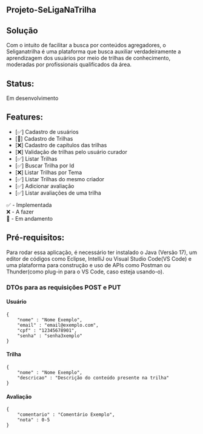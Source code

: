 ## Projeto-SeLigaNaTrilha

## Solução
Com o intuito de facilitar a busca por conteúdos agregadores, o Seliganatrilha é uma plataforma que busca auxiliar verdadeiramente a aprendizagem dos usuários por meio de trilhas de conhecimento, moderadas por profissionais qualificados da área.
## Status:
Em desenvolvimento

## Features:

- [✅] Cadastro de usuários
- [🔄] Cadastro de Trilhas
- [❌] Cadastro de capítulos das trilhas
- [❌] Validação de trilhas pelo usuário curador
- [✅] Listar Trilhas
- [✅] Buscar Trilha por Id
- [❌] Listar Trilhas por Tema
- [✅] Listar Trilhas do mesmo criador
- [✅] Adicionar avaliação
- [✅] Listar avaliações de uma trilha

✅ - Implementada  
❌ - A fazer  
🔄 - Em andamento

## Pré-requisitos:
Para rodar essa aplicação, é necessário ter instalado o Java (Versão 17), um editor de códigos como Eclipse, IntelliJ ou Visual Studio Code(VS Code) e uma plataforma para construção e uso de APIs como Postman ou Thunder(como plug-in para o VS Code, caso esteja usando-o).

### DTOs para as requisições POST e PUT
#### Usuário

````
{
    "nome" : "Nome Exemplo",
    "email" : "email@exemplo.com",
    "cpf" : "12345678901",
    "senha" : "senha3xemplo"
}
````

#### Trilha
````
{
    "nome" : "Nome Exemplo",
    "descricao" : "Descrição do conteúdo presente na trilha"
}
````

#### Avaliação
````
{
    "comentario" : "Comentário Exemplo",
    "nota" : 0-5
}
````